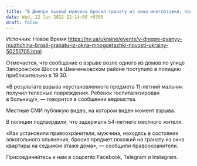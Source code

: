 ```yaml
---
title: "В Днепре пьяный мужчина бросил гранату из окна многоэтажки, пострадал 11-летний мальчик"
date: Wed, 22 Jun 2022 22:14:00 +0300
draft: false
---
```

Источник: Новое Время https://nv.ua/ukraine/events/v-dnepre-pyanyy-muzhchina-brosil-granatu-iz-okna-mnogoetazhki-novosti-ukrainy-50251705.html


Отмечается, что сообщение о взрыве возле одного из домов по улице Запорожское Шоссе в Шевченковском районе поступило в полицию приблизительно в 19:30.



«В результате взрыва неустановленного предмета 11-летний мальчик получил телесные повреждения. Ребенок госпитализирован в больницу», — говорится в сообщении ведомства.

Местные СМИ публикую видео, на котором виден момент взрыва. 

В полиции подтвердили, что задержали 54-летнего местного жителя. 

«Как установили правоохранители, мужчина, находясь в состоянии алкогольного опьянения, бросил предмет похожий на гранату из окна квартиры на седьмом этаже дома», — сообщили правоохранители.

Присоединяйтесь к нам в соцсетях Facebook, Telegram и Instagram.
